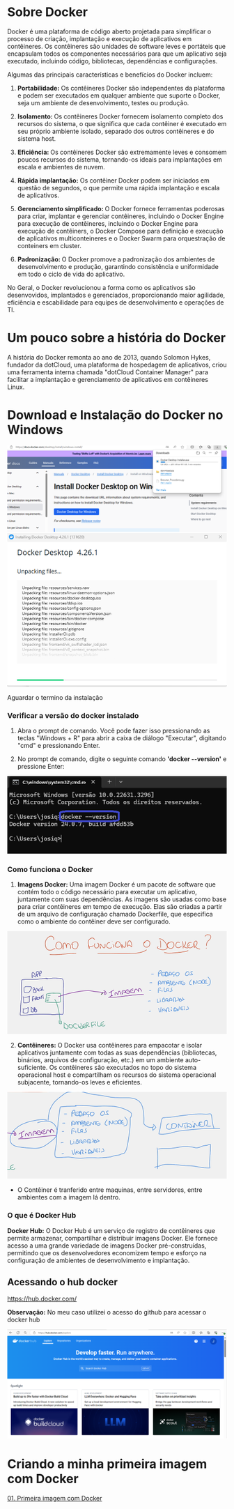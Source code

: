 # Sobre Docker

Docker é uma plataforma de código aberto projetada para simplificar o processo de criação, implantação e execução de aplicativos em contêineres. 
Os contêineres são unidades de software leves e portáteis que encapsulam todos os componentes necessários para que um aplicativo seja executado,
incluindo código, bibliotecas, dependências e configurações.

Algumas das principais características e benefícios do Docker incluem:

1. <b> Portabilidade:</b> Os contêineres Docker são independentes da plataforma e podem ser executados em qualquer ambiente que suporte o Docker, seja um ambiente
   de desenvolvimento, testes ou produção.

2. <b> Isolamento: </b> Os contêineres Docker fornecem isolamento completo dos recursos do sistema, o que significa que cada contêiner é executado em seu próprio
   ambiente isolado, separado dos outros contêineres e do sistema host.

3. <b> Eficiência: </b> Os contêineres Docker são extremamente leves e consomem poucos recursos do sistema, tornando-os ideais para implantações em escala e ambientes
   de nuvem.

4. <b> Rápida implantação:</b> Os contêiner Docker podem ser iniciados em questão de segundos, o que permite uma rápida implantação e escala de aplicativos.

5. <b> Gerenciamento simplificado: </b> O Docker fornece ferramentas poderosas para criar, implantar e gerenciar contêineres, incluindo o Docker Engine para execução
   de contêineres, incluindo o Docker Engine para execução de contêiners, o Docker Compose para definição e execução de aplicativos multiconteineres e o Docker Swarm para orquestração de conteiners em cluster.

6. <b> Padronização: </b> O Docker promove a padronização dos ambientes de desenvolvimento e produção, garantindo consistência e uniformidade em todo o ciclo de vida do aplicativo.

No Geral, o Docker revolucionou a forma como os aplicativos são desenvovidos, implantados e gerenciados, proporcionando maior agilidade, eficiência e escabilidade para
equipes de desenvolvimento e operações de TI.

# Um pouco sobre a história do Docker

A história do Docker remonta ao ano de 2013, quando Solomon Hykes, fundador da dotCloud, uma plataforma de hospedagem de aplicativos, criou uma ferramenta interna chamada "dotCloud Container Manager" para facilitar a implantação e gerenciamento de aplicativos em contêineres Linux.

# Download e Instalação do Docker no Windows

<img src="https://github.com/JosiTubaroski/Airflow_Preparar_Ambiente/blob/main/img/Docker_Windows.png">

<img src="https://github.com/JosiTubaroski/Airflow_Preparar_Ambiente/blob/main/img/Instalando_Docker.png">

Aguardar o termino da instalação

### Verificar a versão do docker instalado

1) Abra o prompt de comando. Você pode fazer isso pressionando as teclas "Windows + R" para abrir a caixa de diálogo "Executar", digitando "cmd" e pressionando Enter.

2) No prompt de comando, digite o seguinte comando <b>'docker --version'</b> e pressione Enter:

<img src="https://github.com/JosiTubaroski/Docker/blob/main/img/01_Verificar_VersaoDocker.png">

### Como funciona o Docker

1) <b>Imagens Docker:</b> Uma imagem Docker é um pacote de software que contém todo o código necessário para executar um aplicativo, juntamente com suas dependências. As imagens são usadas como base para criar contêineres em tempo de execução. Elas são criadas a partir de um arquivo de configuração chamado Dockerfile, que especifica como o ambiente do contêiner deve ser configurado.

<img src="https://github.com/JosiTubaroski/Docker/blob/main/img/02_Como_Funciona_Docker.png">

2) <b>Contêineres:</b> O Docker usa contêineres para empacotar e isolar aplicativos juntamente com todas as suas dependências (bibliotecas, binários, arquivos de configuração, etc.) em um ambiente auto-suficiente. Os contêineres são executados no topo do sistema operacional host e compartilham os recursos do sistema operacional subjacente, tornando-os leves e eficientes.

<img src="https://github.com/JosiTubaroski/Docker/blob/main/img/03_Container_Apartir_Imagem.png">

- O Contêiner é tranferido entre maquinas, entre servidores, entre ambientes com a imagem lá dentro.

### O que é Docker Hub
   
<b>Docker Hub:</b> O Docker Hub é um serviço de registro de contêineres que permite armazenar, compartilhar e distribuir imagens Docker. Ele fornece acesso a uma grande variedade de imagens Docker pré-construídas, permitindo que os desenvolvedores economizem tempo e esforço na configuração de ambientes de desenvolvimento e implantação.

## Acessando o hub docker

https://hub.docker.com/

<b>Observação:</b> No meu caso utilizei o acesso do github para acessar o docker hub

<img src="https://github.com/JosiTubaroski/Docker/blob/main/img/04_Hub_Docker.png">

# Criando a minha primeira imagem com Docker

<div> 
<p><a href="https://github.com/JosiTubaroski/PrimeiraImagem/blob/main/README.md">01. Primeira imagem com Docker</a></p>
</div> 






